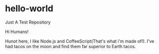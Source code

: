 # hello-world
Just A Test Repository

Hi Humans!

Hunot here, I like Node.js and CoffeeScript(That's what i'm made of!).
I've had tacos on the moon and find them far superior to Earth tacos.
